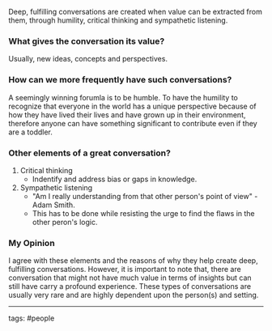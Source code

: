 Deep, fulfilling conversations are created when value can be extracted from them, through humility, critical thinking and sympathetic listening.
<br>
### What gives the conversation its value?
Usually, new ideas, concepts and perspectives.

### How can we more frequently have such conversations?
A seemingly winning forumla is to be humble. To have the humility to recognize that everyone in the world has a unique perspective because of how they have lived their lives and have grown up in their environment, therefore anyone can have something significant to contribute even if they are a toddler.

### Other elements of a great conversation?
1. Critical thinking
	- Indentify and address bias or gaps in knowledge. 
2. Sympathetic listening
	- "Am I really understanding from that other person's point of view" - Adam Smith.
	- This has to be done while resisting the urge to find the flaws in the other peron's logic.

### My Opinion
I agree with these elements and the reasons of why they help create deep, fulfilling conversations. However, it is important to note that, there are conversation that might not have much value in terms of insights but can still have carry a profound experience. These types of conversations are usually very rare and are highly dependent upon the person(s) and setting.

---
tags: #people 